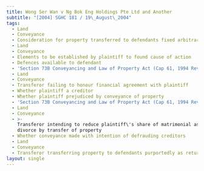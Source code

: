 ```yaml
---
title: Wong Ser Wan v Ng Bok Eng Holdings Pte Ltd and Another
subtitle: "[2004] SGHC 181 / 19\_August\_2004"
tags:
  - Land
  - Conveyance
  - Consideration for property transferred to defendants fixed arbitrarily
  - Land
  - Conveyance
  - Elements to be established by plaintiff to found cause of action
  - Defences available to defendant
  - 'Section 73B Conveyancing and Law of Property Act (Cap 61, 1994 Rev Ed)'
  - Land
  - Conveyance
  - Transferor failing to honour financial agreement with plaintiff
  - Whether plaintiff a creditor
  - Whether plaintiff prejudiced by conveyance of property
  - 'Section 73B Conveyancing and Law of Property Act (Cap 61, 1994 Rev Ed)'
  - Land
  - Conveyance
  - >-
    Transferor intending to reduce plaintiff\'s share of matrimonial assets upon
    divorce by transfer of property
  - Whether conveyance made with intention of defrauding creditors
  - Land
  - Conveyance
  - Transferor transferring property to defendants purportedly as return of gift
layout: single
---
```


